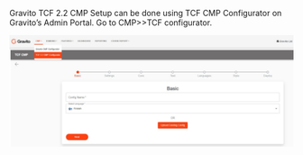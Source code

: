 
Gravito TCF 2.2 CMP Setup can be done using TCF CMP Configurator on Gravito’s Admin Portal. Go to CMP>>TCF configurator.

![](./img/tcf_configurator.jpg)
